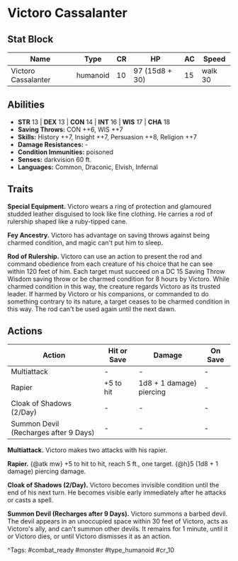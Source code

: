 # Victoro Cassalanter

## Stat Block

| Name | Type | CR | HP | AC | Speed |
|------|------|----|----|----|-------|
| Victoro Cassalanter | humanoid | 10 | 97 (15d8 + 30) | 15 | walk 30 |

## Abilities

- **STR** 13 | **DEX** 13 | **CON** 14 | **INT** 16 | **WIS** 17 | **CHA** 18
- **Saving Throws:** CON ++6, WIS ++7  
- **Skills:** History ++7, Insight ++7, Persuasion ++8, Religion ++7  
- **Damage Resistances:** -  
- **Condition Immunities:** poisoned  
- **Senses:** darkvision 60 ft.  
- **Languages:** Common, Draconic, Elvish, Infernal

## Traits

**Special Equipment.** Victoro wears a ring of protection and glamoured studded leather disguised to look like fine clothing. He carries a rod of rulership shaped like a ruby-tipped cane.

**Fey Ancestry.** Victoro has advantage on saving throws against being charmed condition, and magic can't put him to sleep.

**Rod of Rulership.** Victoro can use an action to present the rod and command obedience from each creature of his choice that he can see within 120 feet of him. Each target must succeed on a DC 15 Saving Throw Wisdom saving throw or be charmed condition for 8 hours by Victoro. While charmed condition in this way, the creature regards Victoro as its trusted leader. If harmed by Victoro or his companions, or commanded to do something contrary to its nature, a target ceases to be charmed condition in this way. The rod can't be used again until the next dawn.


## Actions

| Action | Hit or Save | Damage | On Save |
|--------|--------------|--------|----------|
| Multiattack | - | - | - |
| Rapier | +5 to hit | 1d8 + 1 damage) piercing | - |
| Cloak of Shadows (2/Day) | - | - | - |
| Summon Devil (Recharges after 9 Days) | - | - | - |

**Multiattack.** Victoro makes two attacks with his rapier.

**Rapier.** {@atk mw} +5 to hit to hit, reach 5 ft., one target. {@h}5 (1d8 + 1 damage) piercing damage.

**Cloak of Shadows (2/Day).** Victoro becomes invisible condition until the end of his next turn. He becomes visible early immediately after he attacks or casts a spell.

**Summon Devil (Recharges after 9 Days).** Victoro summons a barbed devil. The devil appears in an unoccupied space within 30 feet of Victoro, acts as Victoro's ally, and can't summon other devils. It remains for 1 minute, until it or Victoro dies, or until Victoro dismisses it as an action.


^Tags: #combat_ready #monster #type_humanoid #cr_10